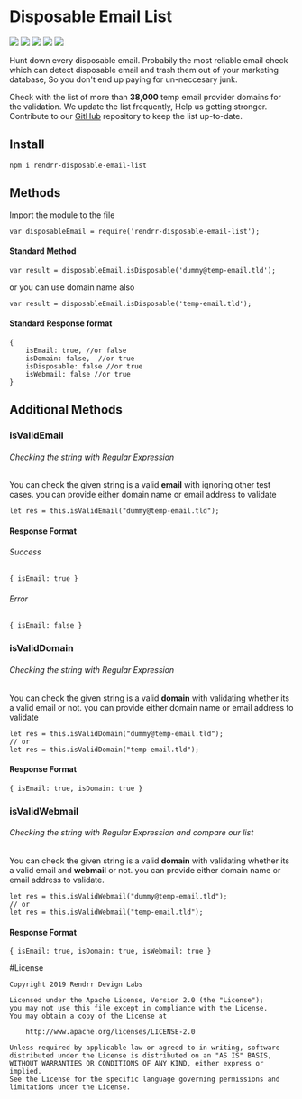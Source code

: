 # Disposable Email List
![](https://badge.fury.io/js/rendrr-disposable-email-list.svg) ![](https://img.shields.io/github/issues/rakcode/rendrr-disposable-email-list) ![](https://img.shields.io/github/forks/rakcode/rendrr-disposable-email-list) ![](https://img.shields.io/github/stars/rakcode/rendrr-disposable-email-list) ![](https://img.shields.io/github/license/rakcode/rendrr-disposable-email-list?logoColor=apache)

Hunt down every disposable email. Probabily the most reliable email check which can detect disposable email and trash them out of your marketing database, So you don't end up paying for un-neccesary junk.

Check with the list of more than **38,000** temp email provider domains for the validation. We update the list frequently, Help us getting stronger. Contribute to our [GitHub](https://github.com/rakcode/rendrr-disposable-email-list "GitHub") repository to keep the list up-to-date.


## Install
`npm i rendrr-disposable-email-list`

## Methods
Import the module to the file

    var disposableEmail = require('rendrr-disposable-email-list');

#### Standard Method

    var result = disposableEmail.isDisposable('dummy@temp-email.tld');
or you can use domain name also

    var result = disposableEmail.isDisposable('temp-email.tld');

#### Standard Response format
	{ 
		isEmail: true, //or false
		isDomain: false,  //or true
		isDisposable: false //or true
		isWebmail: false //or true
	}

## Additional Methods
### isValidEmail
###### Checking the string with Regular Expression
You can check the given string is a valid **email** with ignoring other test cases. you can provide either domain name or email address to validate

    let res = this.isValidEmail("dummy@temp-email.tld");

#### Response Format
###### Success
    { isEmail: true }

###### Error
    { isEmail: false }

### isValidDomain
###### Checking the string with Regular Expression
You can check the given string is a valid **domain** with validating whether its a valid email or not. you can provide either domain name or email address to validate

    let res = this.isValidDomain("dummy@temp-email.tld");
	// or
	let res = this.isValidDomain("temp-email.tld");

#### Response Format
    { isEmail: true, isDomain: true }

### isValidWebmail
###### Checking the string with Regular Expression and compare our list
You can check the given string is a valid **domain** with validating whether its a valid email and **webmail** or not. you can provide either domain name or email address to validate.

    let res = this.isValidWebmail("dummy@temp-email.tld");
	// or
	let res = this.isValidWebmail("temp-email.tld");

#### Response Format
    { isEmail: true, isDomain: true, isWebmail: true }

#License

    Copyright 2019 Rendrr Devign Labs
    
    Licensed under the Apache License, Version 2.0 (the "License");
    you may not use this file except in compliance with the License.
    You may obtain a copy of the License at
    
        http://www.apache.org/licenses/LICENSE-2.0
    
    Unless required by applicable law or agreed to in writing, software
    distributed under the License is distributed on an "AS IS" BASIS,
    WITHOUT WARRANTIES OR CONDITIONS OF ANY KIND, either express or implied.
    See the License for the specific language governing permissions and
    limitations under the License.